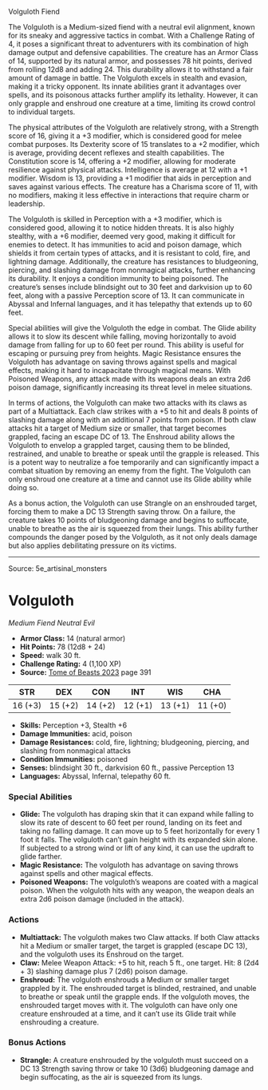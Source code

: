 <MonsterName/>Volguloth</MonsterName>
<CreatureType/>Fiend</CreatureType>

<summary>The Volguloth is a Medium-sized fiend with a neutral evil alignment, known for its sneaky and aggressive tactics in combat. With a Challenge Rating of 4, it poses a significant threat to adventurers with its combination of high damage output and defensive capabilities. The creature has an Armor Class of 14, supported by its natural armor, and possesses 78 hit points, derived from rolling 12d8 and adding 24. This durability allows it to withstand a fair amount of damage in battle. The Volguloth excels in stealth and evasion, making it a tricky opponent. Its innate abilities grant it advantages over spells, and its poisonous attacks further amplify its lethality. However, it can only grapple and enshroud one creature at a time, limiting its crowd control to individual targets.</summary>

<detail>

The physical attributes of the Volguloth are relatively strong, with a Strength score of 16, giving it a +3 modifier, which is considered good for melee combat purposes. Its Dexterity score of 15 translates to a +2 modifier, which is average, providing decent reflexes and stealth capabilities. The Constitution score is 14, offering a +2 modifier, allowing for moderate resilience against physical attacks. Intelligence is average at 12 with a +1 modifier. Wisdom is 13, providing a +1 modifier that aids in perception and saves against various effects. The creature has a Charisma score of 11, with no modifiers, making it less effective in interactions that require charm or leadership. 

The Volguloth is skilled in Perception with a +3 modifier, which is considered good, allowing it to notice hidden threats. It is also highly stealthy, with a +6 modifier, deemed very good, making it difficult for enemies to detect. It has immunities to acid and poison damage, which shields it from certain types of attacks, and it is resistant to cold, fire, and lightning damage. Additionally, the creature has resistances to bludgeoning, piercing, and slashing damage from nonmagical attacks, further enhancing its durability. It enjoys a condition immunity to being poisoned. The creature’s senses include blindsight out to 30 feet and darkvision up to 60 feet, along with a passive Perception score of 13. It can communicate in Abyssal and Infernal languages, and it has telepathy that extends up to 60 feet.

Special abilities will give the Volguloth the edge in combat. The Glide ability allows it to slow its descent while falling, moving horizontally to avoid damage from falling for up to 60 feet per round. This ability is useful for escaping or pursuing prey from heights. Magic Resistance ensures the Volguloth has advantage on saving throws against spells and magical effects, making it hard to incapacitate through magical means. With Poisoned Weapons, any attack made with its weapons deals an extra 2d6 poison damage, significantly increasing its threat level in melee situations.

In terms of actions, the Volguloth can make two attacks with its claws as part of a Multiattack. Each claw strikes with a +5 to hit and deals 8 points of slashing damage along with an additional 7 points from poison. If both claw attacks hit a target of Medium size or smaller, that target becomes grappled, facing an escape DC of 13. The Enshroud ability allows the Volguloth to envelop a grappled target, causing them to be blinded, restrained, and unable to breathe or speak until the grapple is released. This is a potent way to neutralize a foe temporarily and can significantly impact a combat situation by removing an enemy from the fight. The Volguloth can only enshroud one creature at a time and cannot use its Glide ability while doing so. 

As a bonus action, the Volguloth can use Strangle on an enshrouded target, forcing them to make a DC 13 Strength saving throw. On a failure, the creature takes 10 points of bludgeoning damage and begins to suffocate, unable to breathe as the air is squeezed from their lungs. This ability further compounds the danger posed by the Volguloth, as it not only deals damage but also applies debilitating pressure on its victims.</detail>



---

Source: 5e_artisinal_monsters

# Volguloth

*Medium* *Fiend* *Neutral Evil*

- **Armor Class:** 14 (natural armor)
- **Hit Points:** 78 (12d8 + 24)
- **Speed:** walk 30 ft.
- **Challenge Rating:** 4 (1,100 XP)
- **Source:** [Tome of Beasts 2023](https://koboldpress.com/kpstore/product/tome-of-beasts-1-2023-edition/) page 391

| STR | DEX | CON | INT | WIS | CHA |
| --- | --- | --- | --- | --- | --- |
| 16 (+3) | 15 (+2) | 14 (+2) | 12 (+1) | 13 (+1) | 11 (+0) |

- **Skills:** Perception +3, Stealth +6
- **Damage Immunities:** acid, poison
- **Damage Resistances:** cold, fire, lightning; bludgeoning, piercing, and slashing from nonmagical attacks
- **Condition Immunities:** poisoned
- **Senses:** blindsight 30 ft., darkvision 60 ft., passive Perception 13
- **Languages:** Abyssal, Infernal, telepathy 60 ft.

### Special Abilities

- **Glide:** The volguloth has draping skin that it can expand while falling to slow its rate of descent to 60 feet per round, landing on its feet and taking no falling damage. It can move up to 5 feet horizontally for every 1 foot it falls. The volguloth can’t gain height with its expanded skin alone. If subjected to a strong wind or lift of any kind, it can use the updraft to glide farther.
- **Magic Resistance:** The volguloth has advantage on saving throws against spells and other magical effects.
- **Poisoned Weapons:** The volguloth’s weapons are coated with a magical poison. When the volguloth hits with any weapon, the weapon deals an extra 2d6 poison damage (included in the attack).

### Actions

- **Multiattack:** The volguloth makes two Claw attacks. If both Claw attacks hit a Medium or smaller target, the target is grappled (escape DC 13), and the volguloth uses its Enshroud on the target.
- **Claw:** Melee Weapon Attack: +5 to hit, reach 5 ft., one target. Hit: 8 (2d4 + 3) slashing damage plus 7 (2d6) poison damage.
- **Enshroud:** The volguloth enshrouds a Medium or smaller target grappled by it. The enshrouded target is blinded, restrained, and unable to breathe or speak until the grapple ends. If the volguloth moves, the enshrouded target moves with it. The volguloth can have only one creature enshrouded at a time, and it can’t use its Glide trait while enshrouding a creature.

### Bonus Actions

- **Strangle:** A creature enshrouded by the volguloth must succeed on a DC 13 Strength saving throw or take 10 (3d6) bludgeoning damage and begin suffocating, as the air is squeezed from its lungs.


